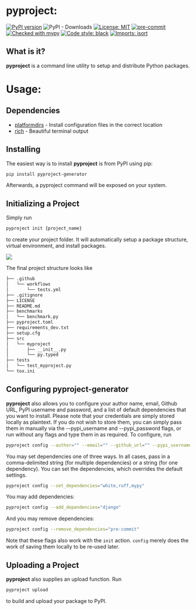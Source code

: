 # pyproject:
[![PyPI version](https://badge.fury.io/py/pyproject-generator.svg)](https://badge.fury.io/py/pyproject-generator)
![PyPI - Downloads](https://img.shields.io/pypi/dm/pyproject)
[![License: MIT](https://img.shields.io/badge/License-MIT-yellow.svg)](https://opensource.org/licenses/MIT)
[![pre-commit](https://img.shields.io/badge/pre--commit-enabled-brightgreen?logo=pre-commit&logoColor=white)](https://github.com/pre-commit/pre-commit)
[![Checked with mypy](http://www.mypy-lang.org/static/mypy_badge.svg)](http://mypy-lang.org/)
[![Code style: black](https://img.shields.io/badge/code%20style-black-000000.svg)](https://github.com/psf/black)
[![Imports: isort](https://img.shields.io/badge/%20imports-isort-%231674b1?style=flat&labelColor=ef8336)](https://pycqa.github.io/isort/)


## What is it?

**pyproject** is a command line utility to setup and distribute Python packages.

# Usage:

## Dependencies

- [platformdirs](https://pypi.org/project/platformdirs/) - Install configuration files in the correct location
- [rich](https://pypi.org/project/rich/) - Beautiful terminal output

## Installing

The easiest way is to install **pyproject** is from PyPI using pip:

```sh
pip install pyproject-generator
```

Afterwards, a pyproject command will be exposed on your system.

## Initializing a Project

Simply run
```sh
pyproject init {project_name}
```

to create your project folder. It will automatically setup a package structure, virtual
environment, and install packages.

![](demo.gif)

The final project structure looks like

```sh
├── .github
│   └── workflows
│       └── tests.yml
├── .gitignore
├── LICENSE
├── README.md
├── benchmarks
│   └── benchmark.py
├── pyproject.toml
├── requirements_dev.txt
├── setup.cfg
├── src
│   └── myproject
│       ├── __init__.py
│       └── py.typed
├── tests
│   └── test_myproject.py
└── tox.ini
```

## Configuring pyproject-generator

**pyproject** also allows you to configure your author name, email, Github URL,
PyPI username and password, and a list of default dependencies that you want to install.
Please note that your credentials are simply stored locally as plaintext.
If you do not wish to store them, you can simply pass them in manually
via the --pypi_username and --pypi_password flags, or run without any flags and type
them in as required. To configure, run

```sh
pyproject config --author="" --email="" --github_url="" --pypi_username="" --pypi_password=""
```

You may set dependencies one of three ways. In all cases, pass in a comma-delimited
string (for multiple dependencies) or a string (for one dependency).
You can set the dependencies, which overrides the default settings.

```sh
pyproject config --set_dependencies="white,ruff,mypy"
```

You may add dependencies:

```sh
pyproject config --add_dependencies="django"
```

And you may remove dependencies:

```sh
pyproject config --remove_dependencies="pre-commit"
```

Note that these flags also work with the `init` action. `config` merely does the work
of saving them locally to be re-used later.

## Uploading a Project

**pyproject** also supplies an upload function. Run

```sh
pyproject upload
```

to build and upload your package to PyPI.
